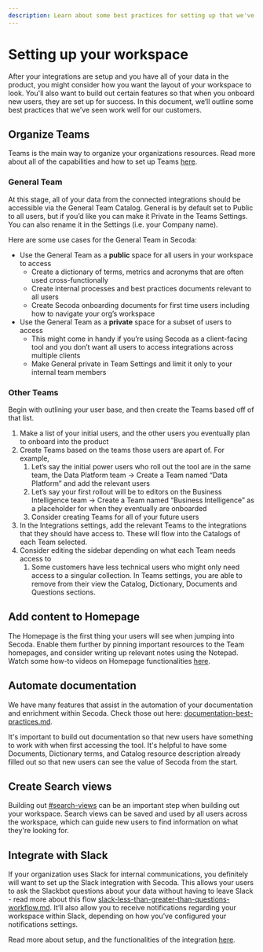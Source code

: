 ```yaml
---
description: Learn about some best practices for setting up that we've seen work well
---
```


# Setting up your workspace

After your integrations are setup and you have all of your data in the product, you might consider how you want the layout of your workspace to look. You'll also want to build out certain features so that when you onboard new users, they are set up for success. In this document, we’ll outline some best practices that we’ve seen work well for our customers.

## Organize Teams

Teams is the main way to organize your organizations resources. Read more about all of the capabilities and how to set up Teams [here](../user-management/teams.md).

### General Team

At this stage, all of your data from the connected integrations should be accessible via the General Team Catalog. General is by default set to Public to all users, but if you’d like you can make it Private in the Teams Settings. You can also rename it in the Settings (i.e. your Company name).

Here are some use cases for the General Team in Secoda:

* Use the General Team as a **public** space for all users in your workspace to access
  * Create a dictionary of terms, metrics and acronyms that are often used cross-functionally
  * Create internal processes and best practices documents relevant to all users
  * Create Secoda onboarding documents for first time users including how to navigate your org’s workspace
* Use the General Team as a **private** space for a subset of users to access
  * This might come in handy if you’re using Secoda as a client-facing tool and you don’t want all users to access integrations across multiple clients
  * Make General private in Team Settings and limit it only to your internal team members

### Other Teams

Begin with outlining your user base, and then create the Teams based off of that list.

1. Make a list of your initial users, and the other users you eventually plan to onboard into the product
2. Create Teams based on the teams those users are apart of. For example,
   1. Let’s say the initial power users who roll out the tool are in the same team, the Data Platform team → Create a Team named “Data Platform” and add the relevant users
   2. Let’s say your first rollout will be to editors on the Business Intelligence team → Create a Team named “Business Intelligence” as a placeholder for when they eventually are onboarded
   3. Consider creating Teams for all of your future users
3. In the Integrations settings, add the relevant Teams to the integrations that they should have access to. These will flow into the Catalogs of each Team selected.
4. Consider editing the sidebar depending on what each Team needs access to
   1. Some customers have less technical users who might only need access to a singular collection. In Teams settings, you are able to remove from their view the Catalog, Dictionary, Documents and Questions sections.

## Add content to Homepage

The Homepage is the first thing your users will see when jumping into Secoda. Enable them further by pinning important resources to the Team homepages, and consider writing up relevant notes using the Notepad. Watch some how-to videos on Homepage functionalities [here](../features/custom-homepage.md).

## Automate documentation

We have many features that assist in the automation of your documentation and enrichment within Secoda. Check those out here: [documentation-best-practices.md](documentation-best-practices.md "mention").&#x20;

It's important to build out documentation so that new users have something to work with when first accessing the tool. It's helpful to have some Documents, Dictionary terms, and Catalog resource description already filled out so that new users can see the value of Secoda from the start.

## Create Search views

Building out [#search-views](../features/search.md#search-views "mention") can be an important step when building out your workspace. Search views can be saved and used by all users across the workspace, which can guide new users to find information on what they're looking for.

## Integrate with Slack

If your organization uses Slack for internal communications, you definitely will want to set up the Slack integration with Secoda. This allows your users to ask the Slackbot questions about your data without having to leave Slack - read more about this flow [slack-less-than-greater-than-questions-workflow.md](slack-less-than-greater-than-questions-workflow.md "mention"). It’ll also allow you to receive notifications regarding your workspace within Slack, depending on how you’ve configured your notifications settings.

Read more about setup, and the functionalities of the integration [here](../integrations/productivity-tools/slack-connection/).
